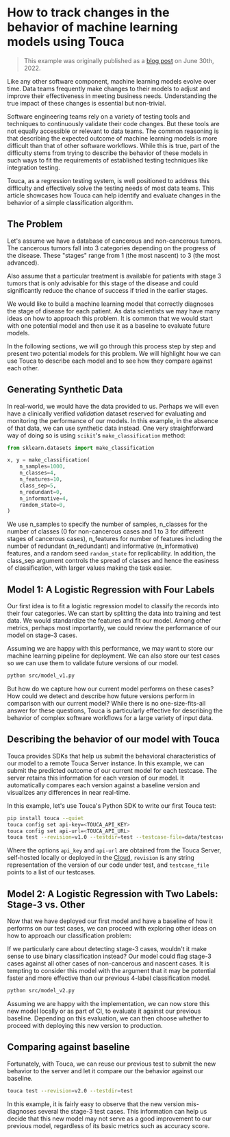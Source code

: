 # How to track changes in the behavior of machine learning models using Touca

> This example was originally published as a [blog post](https://touca.io/blog)
> on June 30th, 2022.

Like any other software component, machine learning models evolve over time.
Data teams frequently make changes to their models to adjust and improve their
effectiveness in meeting business needs. Understanding the true impact of these
changes is essential but non-trivial.

Software engineering teams rely on a variety of testing tools and techniques to
continuously validate their code changes. But these tools are not equally
accessible or relevant to data teams. The common reasoning is that describing
the expected outcome of machine learning models is more difficult than that of
other software workflows. While this is true, part of the difficulty stems from
trying to describe the behavior of these models in such ways to fit the
requirements of established testing techniques like integration testing.

Touca, as a regression testing system, is well positioned to address this
difficulty and effectively solve the testing needs of most data teams. This
article showcases how Touca can help identify and evaluate changes in the
behavior of a simple classification algorithm.

## The Problem

Let's assume we have a database of cancerous and non-cancerous tumors. The
cancerous tumors fall into 3 categories depending on the progress of the
disease. These "stages" range from 1 (the most nascent) to 3 (the most
advanced).

Also assume that a particular treatment is available for patients with stage 3
tumors that is only advisable for this stage of the disease and could
significantly reduce the chance of success if tried in the earlier stages.

We would like to build a machine learning model that correctly diagnoses the
stage of disease for each patient. As data scientists we may have many ideas on
how to approach this problem. It is common that we would start with one
potential model and then use it as a baseline to evaluate future models.

In the following sections, we will go through this process step by step and
present two potential models for this problem. We will highlight how we can use
Touca to describe each model and to see how they compare against each other.

## Generating Synthetic Data

In real-world, we would have the data provided to us. Perhaps we will even have
a clinically verified _validation_ dataset reserved for evaluating and
monitoring the performance of our models. In this example, in the absence of
that data, we can use synthetic data instead. One very straightforward way of
doing so is using `scikit`'s `make_classification` method:

```python
from sklearn.datasets import make_classification

x, y = make_classification(
    n_samples=1000,
    n_classes=4,
    n_features=10,
    class_sep=5,
    n_redundant=0,
    n_informative=4,
    random_state=0,
)
```

We use n_samples to specify the number of samples, n_classes for the number of
classes (0 for non-cancerous cases and 1 to 3 for different stages of cancerous
cases), n_features for number of features including the number of redundant
(n_redundant) and informative (n_informative) features, and a random seed
`random_state` for replicability. In addition, the class_sep argument controls
the spread of classes and hence the easiness of classification, with larger
values making the task easier.

## Model 1: A Logistic Regression with Four Labels

Our first idea is to fit a logistic regression model to classify the records
into their four categories. We can start by splitting the data into training and
test data. We would standardize the features and fit our model. Among other
metrics, perhaps most importantly, we could review the performance of our model
on stage-3 cases.

Assuming we are happy with this performance, we may want to store our machine
learning pipeline for deployment. We can also store our test cases so we can use
them to validate future versions of our model.

```bash
python src/model_v1.py
```

But how do we capture how our current model performs on these cases? How could
we detect and describe how future versions perform in comparison with our
current model? While there is no one-size-fits-all answer for these questions,
Touca is particularly effective for describing the behavior of complex software
workflows for a large variety of input data.

## Describing the behavior of our model with Touca

Touca provides SDKs that help us submit the behavioral characteristics of our
model to a remote Touca Server instance. In this example, we can submit the
predicted outcome of our current model for each testcase. The server retains
this information for each version of our model. It automatically compares each
version against a baseline version and visualizes any differences in near
real-time.

In this example, let's use Touca's Python SDK to write our first Touca test:

```bash
pip install touca --quiet
touca config set api-key=<TOUCA_API_KEY>
touca config set api-url=<TOUCA_API_URL>
touca test --revision=v1.0 --testdir=test --testcase-file=data/testcases.txt
```

Where the options `api_key` and `api-url` are obtained from the Touca Server,
self-hosted locally or deployed in the [Cloud](https://app.touca.io), `revision`
is any string representation of the version of our code under test, and
`testcase_file` points to a list of our testcases.

## Model 2: A Logistic Regression with Two Labels: Stage-3 vs. Other

Now that we have deployed our first model and have a baseline of how it performs
on our test cases, we can proceed with exploring other ideas on how to approach
our classification problem:

If we particularly care about detecting stage-3 cases, wouldn't it make sense to
use binary classification instead? Our model could flag stage-3 cases against
all other cases of non-cancerous and nascent cases. It is tempting to consider
this model with the argument that it may be potential faster and more effective
than our previous 4-label classification model.

```bash
python src/model_v2.py
```

Assuming we are happy with the implementation, we can now store this new model
locally or as part of CI, to evaluate it against our previous baseline.
Depending on this evaluation, we can then choose whether to proceed with
deploying this new version to production.

## Comparing against baseline

Fortunately, with Touca, we can reuse our previous test to submit the new
behavior to the server and let it compare our the behavior against our baseline.

```bash
touca test --revision=v2.0 --testdir=test
```

In this example, it is fairly easy to observe that the new version mis-diagnoses
several the stage-3 test cases. This information can help us decide that this
new model may not serve as a good improvement to our previous model, regardless
of its basic metrics such as accuracy score.
